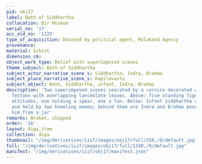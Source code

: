 ```yaml
---
pid: obj17
label: Bath of Siddhartha
collocation: Dir Museum
serial_no: '17'
acc_old_no: '1225'
type_of_acquisition: Donated by political agent, Malakand Agency
provenance: 
material: Schist
dimension_cm: 
object_work_type: Relief with superimposed scenes
theme_subject: Bath of Siddhartha
subject_actor_narrative_scene_s: Siddhartha, Indra, Brahma
subject_place_narrative_scene_s: Kapilavastu
subject_object: Bath, Siddhartha, infant, Indra, Brahma
description: 'Two superimposed scenes searated by a cornice decorated with straight
  festoon with overlapping lanceolate leaves. Above: five standing figures in different
  attitudes, one holding a spear, one a fan. Below: Infant Siddhartha standing naked
  and held by two kneeling women; behind them are Indra and Brahma pouring water over
  him from a jar'
remarks: Broken, chipped
order: '16'
layout: diga_item
collection: diga
thumbnail: "/img/derivatives/iiif/images/obj17/full/250,/0/default.jpg"
full: "/img/derivatives/iiif/images/obj17/full/1140,/0/default.jpg"
manifest: "/img/derivatives/iiif/obj17/manifest.json"
---
```

